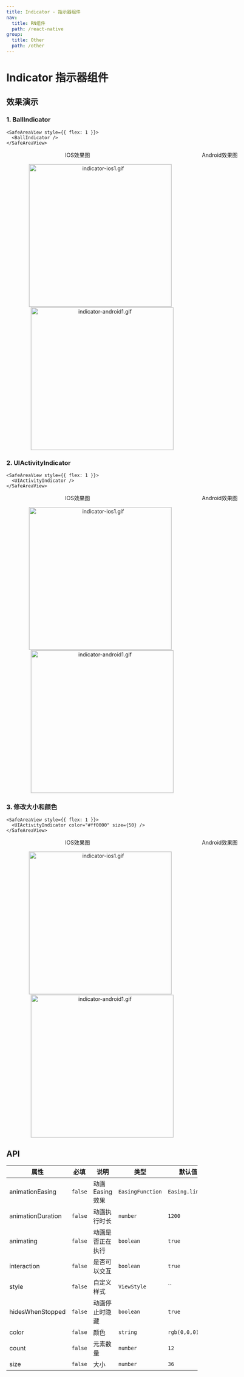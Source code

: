 ```yaml
---
title: Indicator - 指示器组件
nav:
  title: RN组件
  path: /react-native
group:
  title: Other
  path: /other
---
```


# Indicator 指示器组件

## 效果演示

### 1. BallIndicator

```tsx | pure
<SafeAreaView style={{ flex: 1 }}>
  <BallIndicator />
</SafeAreaView>
```

<center>
  <div style="display:flex; width: 750px">
    <div style="width: 375px;">IOS效果图</div>
    <div style="width: 375px;">Android效果图</div>
  </div>
</center>
<center>
  <figure>
    <img
      alt="indicator-ios1.gif"
      src="https://td-dev-public.oss-cn-hangzhou.aliyuncs.com/maoyes-app/1624173464148013948.gif"
      style="width: 375px; margin-right: 10px; border: 1px solid #ddd;"
    />
    <img
      alt="indicator-android1.gif"
      src="https://td-dev-public.oss-cn-hangzhou.aliyuncs.com/maoyes-app/1624173464148013948.gif"
      style="width: 375px; border: 1px solid #ddd;"
    />
  </figure>
</center>

### 2. UIActivityIndicator

```tsx | pure
<SafeAreaView style={{ flex: 1 }}>
  <UIActivityIndicator />
</SafeAreaView>
```

<center>
  <div style="display:flex; width: 750px">
    <div style="width: 375px;">IOS效果图</div>
    <div style="width: 375px;">Android效果图</div>
  </div>
</center>
<center>
  <figure>
    <img
      alt="indicator-ios1.gif"
      src="https://td-dev-public.oss-cn-hangzhou.aliyuncs.com/maoyes-app/1624173490303265458.gif"
      style="width: 375px; margin-right: 10px; border: 1px solid #ddd;"
    />
    <img
      alt="indicator-android1.gif"
      src="https://td-dev-public.oss-cn-hangzhou.aliyuncs.com/maoyes-app/1624173490303265458.gif"
      style="width: 375px; border: 1px solid #ddd;"
    />
  </figure>
</center>

### 3. 修改大小和颜色

```tsx | pure
<SafeAreaView style={{ flex: 1 }}>
  <UIActivityIndicator color="#ff0000" size={50} />
</SafeAreaView>
```

<center>
  <div style="display:flex; width: 750px">
    <div style="width: 375px;">IOS效果图</div>
    <div style="width: 375px;">Android效果图</div>
  </div>
</center>
<center>
  <figure>
    <img
      alt="indicator-ios1.gif"
      src="https://td-dev-public.oss-cn-hangzhou.aliyuncs.com/maoyes-app/1624173553240413195.gif"
      style="width: 375px; margin-right: 10px; border: 1px solid #ddd;"
    />
    <img
      alt="indicator-android1.gif"
      src="https://td-dev-public.oss-cn-hangzhou.aliyuncs.com/maoyes-app/1624173553240413195.gif"
      style="width: 375px; border: 1px solid #ddd;"
    />
  </figure>
</center>

## API

| 属性              | 必填    | 说明             | 类型             | 默认值          |
| ----------------- | ------- | ---------------- | ---------------- | --------------- |
| animationEasing   | `false` | 动画 Easing 效果 | `EasingFunction` | `Easing.linear` |
| animationDuration | `false` | 动画执行时长     | `number`         | `1200`          |
| animating         | `false` | 动画是否正在执行 | `boolean`        | `true`          |
| interaction       | `false` | 是否可以交互     | `boolean`        | `true`          |
| style             | `false` | 自定义样式       | `ViewStyle`      | ``              |
| hidesWhenStopped  | `false` | 动画停止时隐藏   | `boolean`        | `true`          |
| color             | `false` | 颜色             | `string`         | `rgb(0,0,0)`    |
| count             | `false` | 元素数量         | `number`         | `12`            |
| size              | `false` | 大小             | `number`         | `36`            |
